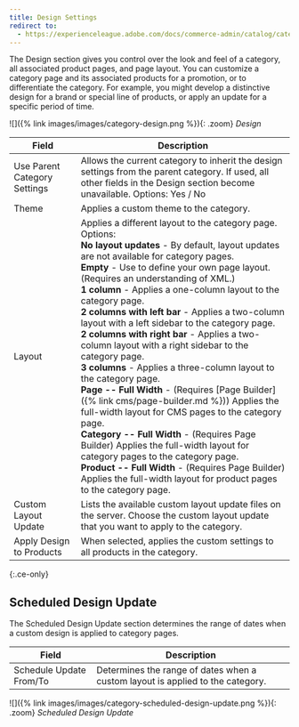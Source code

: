 ```yaml
---
title: Design Settings
redirect to:
  - https://experienceleague.adobe.com/docs/commerce-admin/catalog/categories/create/categories-custom-design.html
---
```


The Design section gives you control over the look and feel of a category, all associated product pages, and page layout. You can customize a category page and its associated products for a promotion, or to differentiate the category. For example, you might develop a distinctive design for a brand or special line of products, or apply an update for a specific period of time.

![]({% link images/images/category-design.png %}){: .zoom}
_Design_

|Field|Description|
|--- |--- |
|Use Parent Category Settings|Allows the current category to inherit the design settings from the parent category. If used, all other fields in the Design section become unavailable. Options: Yes / No|
|Theme|Applies a custom theme to the category.|
|Layout|Applies a different layout to the category page. Options: <br/>**No layout updates** - By default, layout updates are not available for category pages. <br/>**Empty** - Use to define your own page layout. (Requires an understanding of XML.) <br/>**1 column** - Applies a one-column layout to the category page. <br/>**2 columns with left bar** - Applies a two-column layout with a left sidebar to the category page. <br/>**2 columns with right bar** - Applies a two-column layout with a right sidebar to the category page. <br/>**3 columns** - Applies a three-column layout to the category page.<br/><span class="ee-only">**Page -- Full Width**</span> - (Requires [Page Builder]({% link cms/page-builder.md %})) Applies the full-width layout for CMS pages to the category page. <br/><span class="ee-only">**Category -- Full Width**</span> - (Requires Page Builder) Applies the full-width layout for category pages to the category page. <br/><span class="ee-only">**Product -- Full Width**</span> - (Requires Page Builder) Applies the full-width layout for product pages to the category page.|
|Custom Layout Update|Lists the available custom layout update files on the server. Choose the custom layout update that you want to apply to the category.|
|Apply Design to Products|When selected, applies the custom settings to all products in the category.|

{:.ce-only}
## Scheduled Design Update

The Scheduled Design Update section determines the range of dates when a custom design is applied to category pages.

|Field|Description|
|--- |--- |
|Schedule Update From/To|Determines the range of dates when a custom layout is applied to the category.|

![]({% link images/images/category-scheduled-design-update.png %}){: .zoom}
_Scheduled Design Update_
